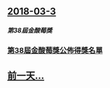 ## [2018-03-3](/zh/news/2018/03/3/index.md)

##### 第38屆金酸莓獎
### [第38屆金酸莓獎公佈得獎名單 ](/zh/news/2018/03/3/第38屆金酸莓獎公佈得獎名單.md)
## [前一天...](/zh/news/2018/03/2/index.md)

